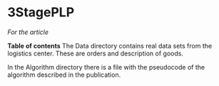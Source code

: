 # 3StagePLP #
*For the article*

**Table of contents**
The Data directory contains real data sets from the logistics center. These are orders and description of goods.

In the Algorithm directory there is a file with the pseudocode of the algorithm described in the publication.
